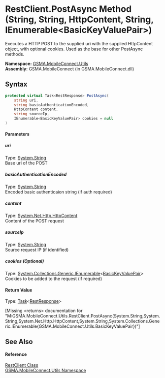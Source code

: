 RestClient.PostAsync Method (String, String, HttpContent, String, IEnumerable&lt;BasicKeyValuePair>)
====================================================================================================
Executes a HTTP POST to the supplied uri with the supplied HttpContent object, with optional cookies. Used as the base for other PostAsync methods.

**Namespace:** [GSMA.MobileConnect.Utils][1]  
**Assembly:** GSMA.MobileConnect (in GSMA.MobileConnect.dll)

Syntax
------

```csharp
protected virtual Task<RestResponse> PostAsync(
	string uri,
	string basicAuthenticationEncoded,
	HttpContent content,
	string sourceIp,
	IEnumerable<BasicKeyValuePair> cookies = null
)
```

#### Parameters

##### *uri*
Type: [System.String][2]  
Base uri of the POST

##### *basicAuthenticationEncoded*
Type: [System.String][2]  
Encoded basic authenticaion string (if auth required)

##### *content*
Type: [System.Net.Http.HttpContent][3]  
Content of the POST request

##### *sourceIp*
Type: [System.String][2]  
Source request IP (if identified)

##### *cookies* (Optional)
Type: [System.Collections.Generic.IEnumerable][4]&lt;[BasicKeyValuePair][5]>  
Cookies to be added to the request (if required)

#### Return Value
Type: [Task][6]&lt;[RestResponse][7]>  

[Missing &lt;returns> documentation for "M:GSMA.MobileConnect.Utils.RestClient.PostAsync(System.String,System.String,System.Net.Http.HttpContent,System.String,System.Collections.Generic.IEnumerable{GSMA.MobileConnect.Utils.BasicKeyValuePair})"]


See Also
--------

#### Reference
[RestClient Class][8]  
[GSMA.MobileConnect.Utils Namespace][1]  

[1]: ../README.md
[2]: http://msdn.microsoft.com/en-us/library/s1wwdcbf
[3]: http://msdn.microsoft.com/en-us/library/hh193687
[4]: http://msdn.microsoft.com/en-us/library/9eekhta0
[5]: ../BasicKeyValuePair/README.md
[6]: http://msdn.microsoft.com/en-us/library/dd321424
[7]: ../RestResponse/README.md
[8]: README.md
[9]: ../../_icons/Help.png